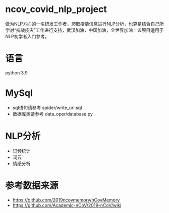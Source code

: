 # ncov_covid_nlp_project
做为NLP方向的一名研发工作者，爬取疫情信息进行NLP分析，也算是结合自己所学对“抗战疫灾”工作进行支持，武汉加油，中国加油，全世界加油！该项目适用于NLP初学者入门参考。

# 语言
python 3.9

# MySql
* sql语句请参考 spider/write_url.sql<br>
* 数据库类请参考 data_oper/database.py<br>

# NLP分析
* 词频统计<br>
* 词云<br>
* 情感分析<br>

# 参考数据来源
* https://github.com/2019ncovmemory/nCovMemory<br>
* https://github.com/Academic-nCoV/2019-nCoV/wiki<br>
